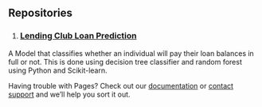 ## Repositories




1. ### [Lending Club Loan Prediction](https://github.com/roheetnarayanan/LendingClub-Loan-Prediction)
 A Model that classifies whether an individual will pay their loan balances in full or not. This is done using decision tree classifier and random forest using Python and Scikit-learn.





Having trouble with Pages? Check out our [documentation](https://docs.github.com/categories/github-pages-basics/) or [contact support](https://support.github.com/contact) and we’ll help you sort it out.
